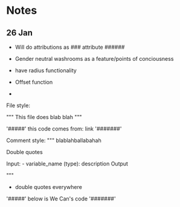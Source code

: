 # Notes

## 26 Jan

 - Will do attributions as ### attribute  ######
 
 - Gender neutral washrooms as a feature/points of conciousness
 - have radius functionality
 - Offset function
 - 
 
File style:

"""
This file does blab blah
"""
 
'#####' this code comes from: link  '#######'
 
Comment style:
"""
blablahballabahah

Double quotes

Input:
    - variable_name (type): description
Output
 
"""

 - double quotes everywhere

'#####' below is We Can's code  '#######'
 
